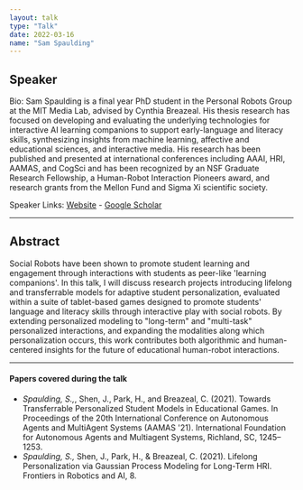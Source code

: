```yaml
---
layout: talk
type: "Talk"
date: 2022-03-16
name: "Sam Spaulding"
---
```



## Speaker
Bio: Sam Spaulding is a final year PhD student in the Personal Robots Group at the MIT Media Lab, advised by Cynthia Breazeal. His thesis research has focused on developing and evaluating the underlying technologies for interactive AI learning companions to support early-language and literacy skills, synthesizing insights from machine learning, affective and educational sciences, and interactive media. His research has been published and presented at international conferences including AAAI, HRI, AAMAS, and CogSci and has been recognized by an NSF Graduate Research Fellowship, a Human-Robot Interaction Pioneers award, and research grants from the Mellon Fund and Sigma Xi scientific society.

Speaker Links: [Website](https://www.samspaulding.com/) - [Google Scholar](https://scholar.google.com/citations?hl=en&user=uZvvcgUAAAAJ&view_op=list_works&sortby=pubdate)

---

## Abstract
Social Robots have been shown to promote student learning and engagement through interactions with students as peer-like 'learning companions'. In this talk, I will discuss research projects introducing lifelong and transferrable models for adaptive student personalization, evaluated within a suite of tablet-based games designed to promote students' language and literacy skills through interactive play with social robots. By extending personalized modeling to "long-term" and "multi-task" personalized interactions, and expanding the modalities along which personalization occurs, this work contributes both algorithmic and human-centered insights for the future of educational human-robot interactions.

---

#### Papers covered during the talk
* *Spaulding, S.,*, Shen, J., Park, H., and Breazeal, C. (2021). Towards Transferrable Personalized Student Models in Educational Games. In Proceedings of the 20th International Conference on Autonomous Agents and MultiAgent Systems (AAMAS '21). International Foundation for Autonomous Agents and Multiagent Systems, Richland, SC, 1245–1253.
* *Spaulding, S.,* Shen, J., Park, H., & Breazeal, C. (2021). Lifelong Personalization via Gaussian Process Modeling for Long-Term HRI. Frontiers in Robotics and AI, 8.
